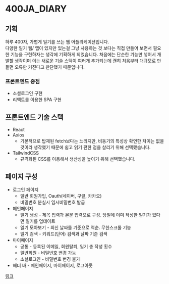 # 400JA_DIARY

## 기획
하루 400자, 가볍게 일기를 쓰는 웹 어플리케이션입니다.   
다양한 일기 웹/ 앱이 있지만 있는걸 그냥 사용하는 것 보다는 직접 만들어 보면서 필요한 기능을 구현하자는 생각에 기획하게 되었습니다.
처음에는 단순한 기능만 넣어서 개발할 생각이며 이는 새로운 기술 스택이 여러개 추가되는데 괜히 처음부터 대규모로 만들면 오류만 커진다고 판단했기 때문입니다.

### 프론트엔드 중점
* 소셜로그인 구현
* 리액트를 이용한 SPA 구현

## 프론트엔드 기술 스택
* React
* Axios
  * 기본적으로 탑재된 fetch보다는 느리지만, 비동기의 특성상 확연한 차이는 없을 것이라 생각했기 때문에 쉽고 읽기 편한 점을 살리기 위해 선택했습니다.
* TailwindCSS
  * 규격화된 CSS를 이용해서 생산성을 높이기 위해 선택했습니다.

## 페이지 구성
* 로그인 페이지
  * 일반 회원가입, Oauth(네이버, 구글, 카카오) 
  * 비밀번호 분실시 임시비밀번호 발급
* 메인페이지
  * 일기 생성 - 제목 입력과 본문 입력으로 구성. 당일에 이미 작성한 일기가 있다면 일기를 업데이트
  * 일기 모아보기 - 최신 날짜를 기준으로 역순. 무한스크롤 기능
  * 일기 검색 - 키워드(단어) 검색과 날짜 기준 검색
* 마이페이지
  * 공통 - 등록된 이메일, 회원탈퇴, 일기 총 작성 횟수
  * 일반회원 - 비밀번호 변경 가능
  * 소셜로그인 - 비밀번호 변경 불가
* 헤더 바 - 메인페이지, 마이페이지, 로그아웃


[링크](https://velog.io/@hopsprings2/%EA%B2%AC%EA%B3%A0%ED%95%9C-node.js-%ED%94%84%EB%A1%9C%EC%A0%9D%ED%8A%B8-%EC%95%84%ED%82%A4%ED%85%8D%EC%B3%90-%EC%84%A4%EA%B3%84%ED%95%98%EA%B8%B0)